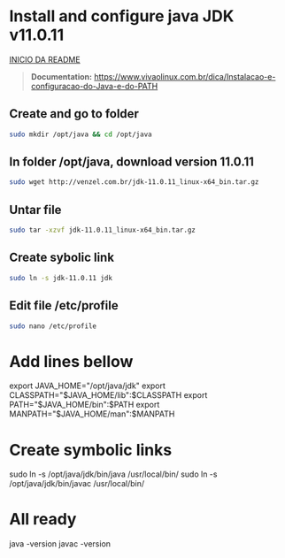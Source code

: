 # Install and configure java JDK v11.0.11

[INICIO DA README](../README.md)

> **Documentation:** https://www.vivaolinux.com.br/dica/Instalacao-e-configuracao-do-Java-e-do-PATH

## Create and go to folder

```bash
sudo mkdir /opt/java && cd /opt/java
```

## In folder /opt/java, download version 11.0.11

```bash
sudo wget http://venzel.com.br/jdk-11.0.11_linux-x64_bin.tar.gz
```

## Untar file

```bash
sudo tar -xzvf jdk-11.0.11_linux-x64_bin.tar.gz
```

## Create sybolic link

```bash
sudo ln -s jdk-11.0.11 jdk
```

## Edit file /etc/profile

```bash
sudo nano /etc/profile
```

# Add lines bellow

export JAVA_HOME="/opt/java/jdk"
export CLASSPATH="$JAVA_HOME/lib":$CLASSPATH
export PATH="$JAVA_HOME/bin":$PATH
export MANPATH="$JAVA_HOME/man":$MANPATH

# Create symbolic links

sudo ln -s /opt/java/jdk/bin/java /usr/local/bin/
sudo ln -s /opt/java/jdk/bin/javac /usr/local/bin/

# All ready

java -version
javac -version
